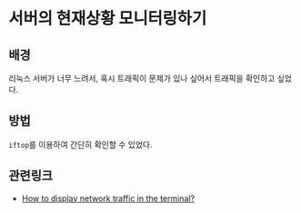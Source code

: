 # 서버의 현재상황 모니터링하기

## 배경

리눅스 서버가 너무 느려서, 혹시 트래픽이 문제가 있나 싶어서 트래픽을 확인하고 싶었다.

## 방법

`iftop`를 이용하여 간단히 확인할 수 있었다.

## 관련링크

* [How to display network traffic in the terminal?](https://askubuntu.com/questions/257263/how-to-display-network-traffic-in-the-terminal)